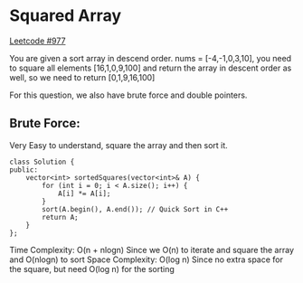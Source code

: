 # Squared Array

[Leetcode #977](https://leetcode.com/problems/squares-of-a-sorted-array/description/)

You are given a sort array in descend order. nums = [-4,-1,0,3,10], you need to square all elements [16,1,0,9,100] and return the
array in descent order as well, so we need to return [0,1,9,16,100]

For this question, we also have brute force and double pointers.

## Brute Force:

Very Easy to understand, square the array and then sort it.

```
class Solution {
public:
    vector<int> sortedSquares(vector<int>& A) {
        for (int i = 0; i < A.size(); i++) {
            A[i] *= A[i];
        }
        sort(A.begin(), A.end()); // Quick Sort in C++
        return A;
    }
};
```

Time Complexity: O(n + nlogn)
Since we O(n) to iterate and square the array and O(nlogn) to sort
Space Complexity: O(log n)
Since no extra space for the square, but need O(log n) for the sorting
